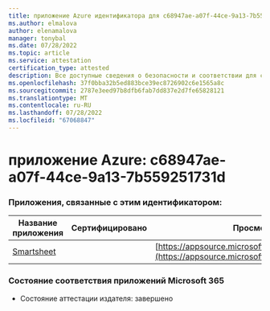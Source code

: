 ```yaml
---
title: приложение Azure идентификатора для c68947ae-a07f-44ce-9a13-7b559251731d
ms.author: elmalova
author: elenamalova
manager: tonybal
ms.date: 07/28/2022
ms.topic: article
ms.service: attestation
certification_type: attested
description: Все доступные сведения о безопасности и соответствии для c68947ae-a07f-44ce-9a13-7b559251731d.
ms.openlocfilehash: 37f0bba32b5ed883bce39ec8726902c6e1565a8c
ms.sourcegitcommit: 2787e3eed97b8dfb6fab7dd837e2d7fe65828121
ms.translationtype: MT
ms.contentlocale: ru-RU
ms.lasthandoff: 07/28/2022
ms.locfileid: "67068847"
---
```

# <a name="azure-app-id-c68947ae-a07f-44ce-9a13-7b559251731d"></a>приложение Azure: c68947ae-a07f-44ce-9a13-7b559251731d


### <a name="apps-associated-with-this-id"></a>Приложения, связанные с этим идентификатором:
| **Название приложения** | **Сертифицировано** | **Просмотр в AppSource** |
|--------------|---------------|-----------------------|
| [Smartsheet](../forward/WA104380975.md) |  | [https://appsource.microsoft.com/product/office/WA104380975](https://appsource.microsoft.com/product/office/WA104380975) |

### <a name="microsoft-365-app-compliance-status"></a>Состояние соответствия приложений Microsoft 365
- Состояние аттестации издателя: завершено

